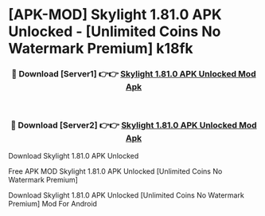 # [APK-MOD] Skylight 1.81.0 APK Unlocked - [Unlimited Coins No Watermark Premium] k18fk



<div align="center">
<h3>🔴 Download [Server1] 👉👉 <a href="https://momento.my/?title=Skylight_1.81.0_APK_Unlocked">Skylight 1.81.0 APK Unlocked Mod Apk</a></h3><br>

<h3>🔴 Download [Server2] 👉👉 <a href="https://momento.my/?title=Skylight_1.81.0_APK_Unlocked">Skylight 1.81.0 APK Unlocked Mod Apk</a></h3>
</div>



Download Skylight 1.81.0 APK Unlocked 

Free APK MOD Skylight 1.81.0 APK Unlocked [Unlimited Coins No Watermark Premium]

Download Skylight 1.81.0 APK Unlocked [Unlimited Coins No Watermark Premium] Mod For Android
